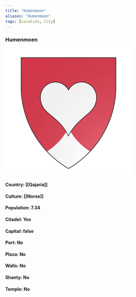 ```yaml
---
title: "Humenmoen"
aliases: "Humenmoen"
tags: [Location, City]
---
```

### Humenmoen
![](attachment/2453b018372fa41662bb9d87d0816423.svg)

#### Country: [[Qajaria]]

#### Culture: [[Norse]]

#### Population: 7.34

#### Citadel: Yes

#### Capital: false

#### Port: No

#### Plaza: No

#### Walls: No

#### Shanty: No

#### Temple: No

